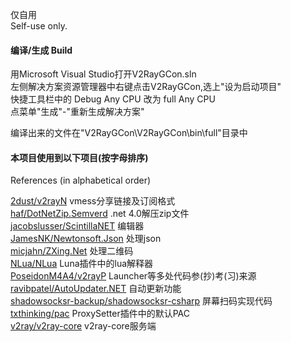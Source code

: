 仅自用  
Self-use only.  

#### 编译/生成 Build  
用Microsoft Visual Studio打开V2RayGCon.sln  
左侧解决方案资源管理器中右键点击V2RayGCon,选上"设为启动项目"  
快捷工具栏中的 Debug Any CPU 改为 full Any CPU  
点菜单"生成"-"重新生成解决方案"  
  
编译出来的文件在"V2RayGCon\V2RayGCon\bin\full\"目录中  
  
#### 本项目使用到以下项目(按字母排序)  
References (in alphabetical order)  

[2dust/v2rayN](https://github.com/2dust/v2rayN) vmess分享链接及订阅格式  
[haf/DotNetZip.Semverd](https://github.com/haf/DotNetZip.Semverd) .net 4.0解压zip文件  
[jacobslusser/ScintillaNET](https://github.com/jacobslusser/ScintillaNET) 编辑器  
[JamesNK/Newtonsoft.Json](https://github.com/JamesNK/Newtonsoft.Json) 处理json  
[micjahn/ZXing.Net](https://github.com/micjahn/ZXing.Net/) 处理二维码  
[NLua/NLua](https://github.com/NLua/NLua) Luna插件中的lua解释器  
[PoseidonM4A4/v2rayP](https://github.com/PoseidonM4A4/v2rayP) Launcher等多处代码参(抄)考(习)来源  
[ravibpatel/AutoUpdater.NET](https://github.com/ravibpatel/AutoUpdater.NET) 自动更新功能  
[shadowsocksr-backup/shadowsocksr-csharp](https://github.com/shadowsocksr-backup/shadowsocksr-csharp) 屏幕扫码实现代码  
[txthinking/pac](https://github.com/txthinking/pac) ProxySetter插件中的默认PAC  
[v2ray/v2ray-core](https://github.com/v2ray/v2ray-core) v2ray-core服务端  